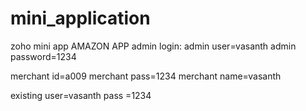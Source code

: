 # mini_application
zoho mini app
AMAZON APP
admin login:
admin user=vasanth
admin password=1234


merchant id=a009
merchant pass=1234
merchant name=vasanth


existing user=vasanth
pass =1234
